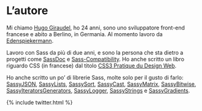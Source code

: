 
# L’autore

Mi chiamo [Hugo Giraudel](http://hugogiraudel.com), ho 24 anni, sono uno sviluppatore front-end francese e abito a Berlino, in Germania. Al momento lavoro da [Edenspiekermann](http://edenspiekermann.com).

Lavoro con Sass da più di due anni, e sono la persona che sta dietro a progetti come [SassDoc](http://sassdoc.com) e [Sass-Compatibility](http://sass-compatibility.github.io). Ho anche scritto un libro riguardo CSS (in francese) dal titolo [CSS3 Pratique du Design Web](http://www.amazon.fr/dp/2212140231).

Ho anche scritto un po’ di librerie Sass, molte solo per il gusto di farlo: [SassyJSON](https://github.com/HugoGiraudel/SassyJSON), [SassyLists](http://sassylists.com), [SassySort](https://github.com/HugoGiraudel/SassySort), [SassyCast](https://github.com/HugoGiraudel/SassyCast), [SassyMatrix](https://github.com/HugoGiraudel/SassyMatrix), [SassyBitwise](https://github.com/HugoGiraudel/SassyBitwise), [SassyIteratorsGenerators](https://github.com/HugoGiraudel/SassyIteratorsGenerators), [SassyLogger](https://github.com/HugoGiraudel/SassyLogger), [SassyStrings](https://github.com/HugoGiraudel/SassyStrings) e [SassyGradients](https://github.com/HugoGiraudel/SassyGradients).

{% include twitter.html %}

